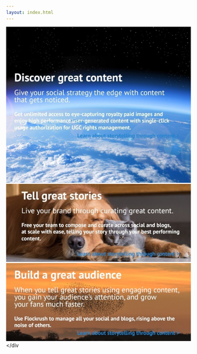 ```yaml
---
layout: index.html
---
```


<!-- Discover - Tell a story - Build great Audiences -Promote Home Page -->



<div class="ui vertical"><div class="ui stackable grid">
  <div class="eight wide left aligned column nopadding-left-right">
  <a href="/resources/?utm_source=tellmorecontent">
  <img class="ui fluid image" src="/img/Earth-discover-great-content-flockrush.jpg" alt="Earth Flockrush Discover Great Content">
</a>
</div>
  <div class="eight wide left aligned column nopadding-left-right">
  <div class="column">
  <a href="/resources/?utm_source=tellmorestorytelling"><img class="ui fluid image" src="/img/DogCat-tell-a-story-flockrush.jpg" alt="Dog Cats Flockrush Tell a Great Story"></a>
</div>
  <div class="column">
  <a href="/resources/?utm_source=tellmoreaudience"><img class="ui fluid image" src="/img/Starlings-build-a-great-audience-flockrush.jpg" alt="Starling Flockrush Build a Great Audience"></a>
</div>
</div>
</div>
  &lt;/div<p>
</p></div>
